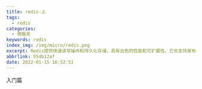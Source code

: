 ```yaml
---
title: redis-上
tags:
  - redis
categories:
  - 微服务
keywords: redis
index_img: /img/micro/redis.png
excerpt: Redis提供快速读写操作和持久化存储，具有出色的性能和可扩展性。它也支持发布订阅模式，用于构建实时通信和事件处理系统。Redis是一种轻量级、灵活和多才多艺的数据存储解决方案。
abbrlink: 554b12af
date: 2022-01-15 16:52:51
---
```

入门篇